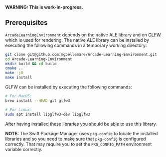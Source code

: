 **WARNING: This is work-in-progress.**

## Prerequisites

`ArcadeLearningEnvironment` depends on the native ALE
library and on [GLFW](https://www.glfw.org/) which is used
for rendering. The native ALE library can be installed by
executing the following commands in a temporary working
directory:

```bash
git clone git@github.com:mgbellemare/Arcade-Learning-Environment.git
cd Arcade-Learning-Environment
mkdir build && cd build
cmake ..
make -j8
make install
```

GLFW can be installed by executing the following commands:

```bash
# For MacOS:
brew install --HEAD git glfw3

# For Linux:
sudo apt install libglfw3-dev libglfw3
```

After having installed these libraries you should be able
to use this library.

**NOTE:** The Swift Package Manager uses `pkg-config` to 
locate the installed libraries and so you need to make sure
that `pkg-config` is configured correctly. That may require
you to set the `PKG_CONFIG_PATH` environment variable
correctly.
